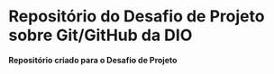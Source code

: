 # Repositório do Desafio de Projeto sobre Git/GitHub da DIO
**Repositório criado para o Desafio de Projeto**

